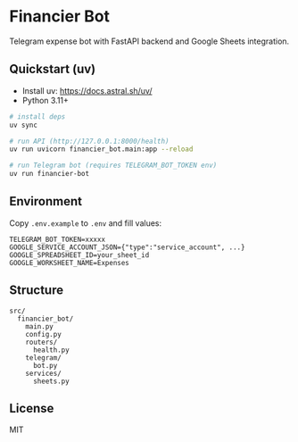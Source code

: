 # Financier Bot

Telegram expense bot with FastAPI backend and Google Sheets integration.

## Quickstart (uv)

- Install uv: https://docs.astral.sh/uv/
- Python 3.11+

```bash
# install deps
uv sync

# run API (http://127.0.0.1:8000/health)
uv run uvicorn financier_bot.main:app --reload

# run Telegram bot (requires TELEGRAM_BOT_TOKEN env)
uv run financier-bot
```

## Environment

Copy `.env.example` to `.env` and fill values:

```env
TELEGRAM_BOT_TOKEN=xxxxx
GOOGLE_SERVICE_ACCOUNT_JSON={"type":"service_account", ...}
GOOGLE_SPREADSHEET_ID=your_sheet_id
GOOGLE_WORKSHEET_NAME=Expenses
```

## Structure

```
src/
  financier_bot/
    main.py
    config.py
    routers/
      health.py
    telegram/
      bot.py
    services/
      sheets.py
```

## License

MIT
